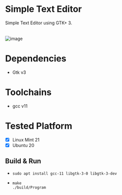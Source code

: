 # Simple Text Editor
Simple Text Editor using GTK+ 3. <br><br><br>
![image](https://github.com/rhysqi/Simple-Text-Editor/assets/93817895/8369ace3-9327-4ec1-8f8c-200a38418c3b)


# Dependencies
- Gtk v3

# Toolchains
- gcc v11

# Tested Platform
- [x] Linux Mint 21
- [x] Ubuntu 20

## Build & Run
- ```
  sudo apt install gcc-11 libgtk-3-0 libgtk-3-dev
  ```
- ```
  make
  ./build/Program
